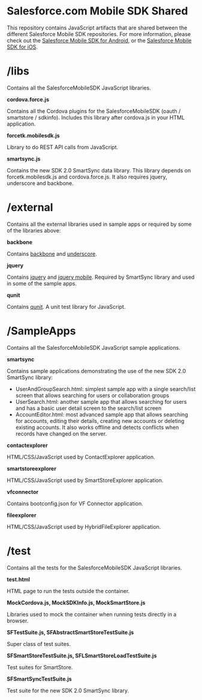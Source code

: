 # Salesforce.com Mobile SDK Shared 
This repository contains JavaScript artifacts that are shared between the different Salesforce Mobile SDK repositories. 
For more information, please check out the [Salesforce Mobile SDK for Android](https://github.com/forcedotcom/SalesforceMobileSDK-Android/), or the [Salesforce Mobile SDK for iOS](https://github.com/forcedotcom/SalesforceMobileSDK-iOS).

# /libs

Contains all the SalesforceMobileSDK JavaScript libraries.

**cordova.force.js**

Contains all the Cordova plugins for the SalesforceMobileSDK (oauth / smartstore / sdkinfo).
Includes this library after cordova.js in your HTML application.

**forcetk.mobilesdk.js**

Library to do REST API calls from JavaScript.

**smartsync.js**

Contains the new SDK 2.0 SmartSync data library. 
This library depends on forcetk.mobilesdk.js and cordova.force.js. It also requires jquery, underscore and backbone.


# /external

Contains all the external libraries used in sample apps or required by some of the libraries above:

**backbone**

Contains [backbone](http://backbonejs.org/) and [underscore](http://underscorejs.org/).

**jquery**

Contains [jquery](http://jquery.com/) and [jquery mobile](http://jquerymobile.com/).
Required by SmartSync library and used in some of the sample apps.

**qunit** 

Contains [qunit](http://qunitjs.com/). A unit test library for JavaScript.


# /SampleApps

Contains all the SalesforceMobileSDK JavaScript sample applications.

**smartsync**

Contains sample applications demonstrating the use of the new SDK 2.0 SmartSync library:
* UserAndGroupSearch.html: simplest sample app with a single search/list screen that allows searching for users or collaboration groups
* UserSearch.html: another sample app that allows searching for users and has a basic user detail screen to the search/list screen
* AccountEditor.html: most advanced sample app that allows searching for accounts, editing their details, creating new accounts or deleting existing accounts. It also works offline and detects conflicts when records have changed on the server.

**contactexplorer**

HTML/CSS/JavaScript used by ContactExplorer application.

**smartstoreexplorer**

HTML/CSS/JavaScript used by SmartStoreExplorer application.

**vfconnector**

Contains bootconfig.json for VF Connector application.

**fileexplorer**

HTML/CSS/JavaScript used by HybridFileExplorer application.

# /test

Contains all the tests for the SalesforceMobileSDK JavaScript libraries.

**test.html**

HTML page to run the tests outside the container.

**MockCordova.js, MockSDKInfo.js, MockSmartStore.js**

Libraries used to mock the container when running tests directly in a browser.

**SFTestSuite.js, SFAbstractSmartStoreTestSuite.js**

Super class of test suites.

**SFSmartStoreTestSuite.js, SFLSmartStoreLoadTestSuite.js**

Test suites for SmartStore.

**SFSmartSyncTestSuite.js**

Test suite for the new SDK 2.0 SmartSync library.
